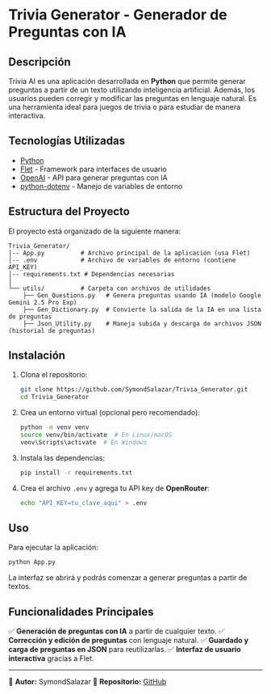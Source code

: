 # Trivia Generator - Generador de Preguntas con IA

## Descripción
Trivia AI es una aplicación desarrollada en **Python** que permite generar preguntas a partir de un texto utilizando inteligencia artificial. Además, los usuarios pueden corregir y modificar las preguntas en lenguaje natural. Es una herramienta ideal para juegos de trivia o para estudiar de manera interactiva.

## Tecnologías Utilizadas
- [Python](https://www.python.org/)
- [Flet](https://flet.dev/) - Framework para interfaces de usuario
- [OpenAI](https://openai.com/) - API para generar preguntas con IA
- [python-dotenv](https://pypi.org/project/python-dotenv/) - Manejo de variables de entorno

## Estructura del Proyecto
El proyecto está organizado de la siguiente manera:

```
Trivia_Generator/
│-- App.py          # Archivo principal de la aplicación (usa Flet)
│-- .env            # Archivo de variables de entorno (contiene API_KEY)
│-- requirements.txt # Dependencias necesarias
│
└── utils/          # Carpeta con archivos de utilidades
    ├── Gen_Questions.py   # Genera preguntas usando IA (modelo Google Gemini 2.5 Pro Exp)
    ├── Gen_Dictionary.py  # Convierte la salida de la IA en una lista de preguntas
    ├── Json_Utility.py    # Maneja subida y descarga de archivos JSON (historial de preguntas)
```

## Instalación
1. Clona el repositorio:
   ```sh
   git clone https://github.com/SymondSalazar/Trivia_Generator.git
   cd Trivia_Generator
   ```
2. Crea un entorno virtual (opcional pero recomendado):
   ```sh
   python -m venv venv
   source venv/bin/activate  # En Linux/macOS
   venv\Scripts\activate  # En Windows
   ```
3. Instala las dependencias:
   ```sh
   pip install -r requirements.txt
   ```
4. Crea el archivo `.env` y agrega tu API key de **OpenRouter**:
   ```sh
   echo "API_KEY=tu_clave_aqui" > .env
   ```

## Uso
Para ejecutar la aplicación:
```sh
python App.py
```
La interfaz se abrirá y podrás comenzar a generar preguntas a partir de textos.

## Funcionalidades Principales
✅ **Generación de preguntas con IA** a partir de cualquier texto.
✅ **Corrección y edición de preguntas** con lenguaje natural.
✅ **Guardado y carga de preguntas en JSON** para reutilizarlas.
✅ **Interfaz de usuario interactiva** gracias a Flet.

---

📌 **Autor:** SymondSalazar
📌 **Repositorio:** [GitHub](https://github.com/SymondSalazar/Trivia_Generator)

